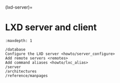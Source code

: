 (lxd-server)=
# LXD server and client

```{toctree}
:maxdepth: 1

/database
Configure the LXD server <howto/server_configure>
Add remote servers <remotes>
Add command aliases <howto/lxc_alias>
/server
/architectures
/reference/manpages
```
